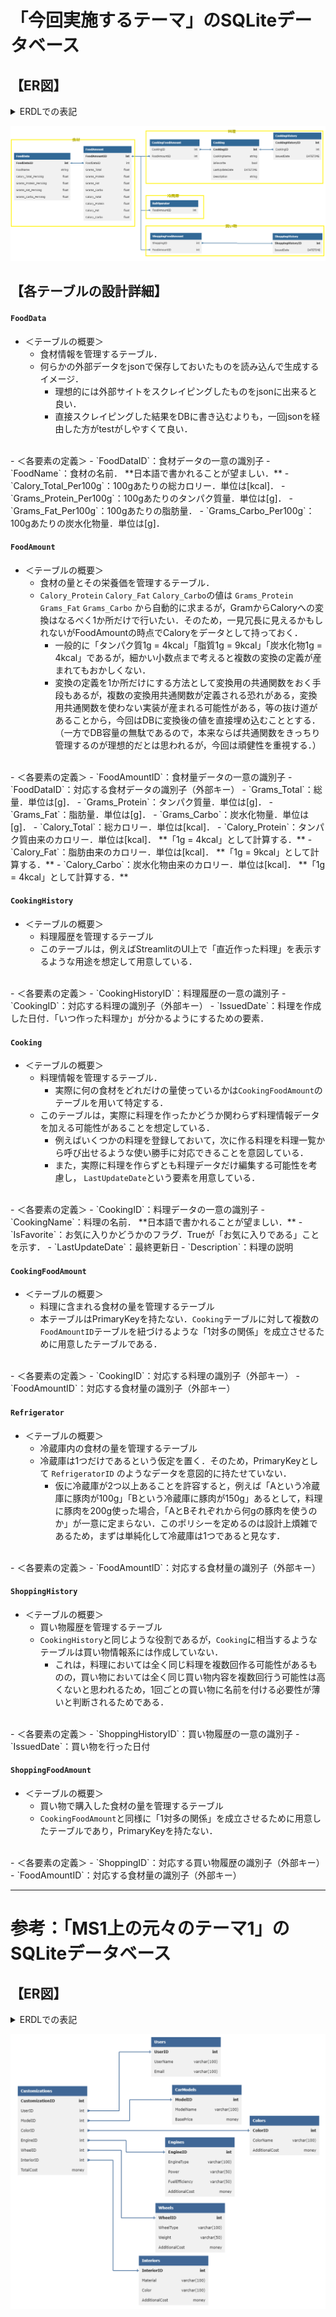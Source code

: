 # 「今回実施するテーマ」のSQLiteデータベース

## 【ER図】

<details>
<summary>ERDLでの表記</summary>

https://databasediagram.com/app

```sql/*************【食材】*************/
FoodData
-
FoodDataID int PK
FoodName string
Calory_Total_Per100g float
Grams_Protein_Per100g float
Grams_Fat_Per100g float
Grams_Carbo_Per100g float

FoodAmount
-
FoodAmountID int PK
FoodDataID int FK > FoodData.FoodDataID 
Grams_Total float
Grams_Protein float
Grams_Fat float
Grams_Carbo float
Calory_Total float
Calory_Protein float
Calory_Fat float
Calory_Carbo float

/*************【料理】*************/
CookingHistory
-
CookingHistoryID int PK
CookingID int FK > Cooking.CookingID
IssuedDate DATETIME

Cooking
-
CookingID int PK
CookingName string
IsFavorite bool
LastUpdateDate DATETIME
Description string

CookingFoodAmount
-
CookingID int FK > Cooking.CookingID
FoodAmountID int FK > FoodAmount.FoodAmountID 

/*************【冷蔵庫】*************/
Refrigerator
-
FoodAmountID int FK > FoodAmount.FoodAmountID 

/*************【買い物】*************/
ShoppingHistory
-
ShoppingHistoryID int PK
IssuedDate DATETIME

ShoppingFoodAmount
-
ShoppingID int FK > ShoppingHistory.ShoppingHistoryID 
FoodAmountID int FK > FoodAmount.FoodAmountID 
```

</details>

![ER図](../pic/SQLiteDB：今回実施するテーマ.png)

## 【各テーブルの設計詳細】

#### **`FoodData`**
- ＜テーブルの概要＞
    - 食材情報を管理するテーブル．
    - 何らかの外部データをjsonで保存しておいたものを読み込んで生成するイメージ．
        - 理想的には外部サイトをスクレイピングしたものをjsonに出来ると良い．
        - 直接スクレイピングした結果をDBに書き込むよりも，一回jsonを経由した方がtestがしやすくて良い．
<br>
- ＜各要素の定義＞
    - `FoodDataID`：食材データの一意の識別子
    - `FoodName`：食材の名前． **日本語で書かれることが望ましい．**
    - `Calory_Total_Per100g`：100gあたりの総カロリー．単位は[kcal]．
    - `Grams_Protein_Per100g`：100gあたりのタンパク質量．単位は[g]．
    - `Grams_Fat_Per100g`：100gあたりの脂肪量．
    - `Grams_Carbo_Per100g`：100gあたりの炭水化物量．単位は[g]．

#### **`FoodAmount`**
- ＜テーブルの概要＞
    - 食材の量とその栄養価を管理するテーブル．
    - `Calory_Protein` `Calory_Fat` `Calory_Carbo`の値は `Grams_Protein` `Grams_Fat` `Grams_Carbo` から自動的に求まるが，GramからCaloryへの変換はなるべく1か所だけで行いたい．そのため，一見冗長に見えるかもしれないがFoodAmountの時点でCaloryをデータとして持っておく．
        - 一般的に「タンパク質1g = 4kcal」「脂質1g = 9kcal」「炭水化物1g = 4kcal」であるが，細かい小数点まで考えると複数の変換の定義が産まれてもおかしくない．
        - 変換の定義を1か所だけにする方法として変換用の共通関数をおく手段もあるが，複数の変換用共通関数が定義される恐れがある，変換用共通関数を使わない実装が産まれる可能性がある，等の抜け道があることから，今回はDBに変換後の値を直接埋め込むこととする．（一方でDB容量の無駄であるので，本来ならば共通関数をきっちり管理するのが理想的だとは思われるが，今回は頑健性を重視する．）
<br>
- ＜各要素の定義＞
    - `FoodAmountID`：食材量データの一意の識別子
    - `FoodDataID`：対応する食材データの識別子（外部キー）
    - `Grams_Total`：総量．単位は[g]．
    - `Grams_Protein`：タンパク質量．単位は[g]．
    - `Grams_Fat`：脂肪量．単位は[g]．
    - `Grams_Carbo`：炭水化物量．単位は[g]．
    - `Calory_Total`：総カロリー．単位は[kcal]．
    - `Calory_Protein`：タンパク質由来のカロリー．単位は[kcal]． **「1g = 4kcal」として計算する．**
    - `Calory_Fat`：脂肪由来のカロリー．単位は[kcal]． **「1g = 9kcal」として計算する．**
    - `Calory_Carbo`：炭水化物由来のカロリー．単位は[kcal]． **「1g = 4kcal」として計算する．**

#### **`CookingHistory`**
- ＜テーブルの概要＞
    - 料理履歴を管理するテーブル
    - このテーブルは，例えばStreamlitのUI上で「直近作った料理」を表示するような用途を想定して用意している．
<br>
- ＜各要素の定義＞
    - `CookingHistoryID`：料理履歴の一意の識別子
    - `CookingID`：対応する料理の識別子（外部キー）
    - `IssuedDate`：料理を作成した日付．「いつ作った料理か」が分かるようにするための要素．

#### **`Cooking`**
- ＜テーブルの概要＞
    - 料理情報を管理するテーブル．
        - 実際に何の食材をどれだけの量使っているかは`CookingFoodAmount`のテーブルを用いて特定する．
    - このテーブルは，実際に料理を作ったかどうか関わらず料理情報データを加える可能性があることを想定している．
        - 例えばいくつかの料理を登録しておいて，次に作る料理を料理一覧から呼び出せるような使い勝手に対応できることを意図している．
        - また，実際に料理を作らずとも料理データだけ編集する可能性を考慮し， `LastUpdateDate`という要素を用意している．
<br>
- ＜各要素の定義＞
    - `CookingID`：料理データの一意の識別子
    - `CookingName`：料理の名前． **日本語で書かれることが望ましい．**
    - `IsFavorite`：お気に入りかどうかのフラグ．Trueが「お気に入りである」ことを示す．
    - `LastUpdateDate`：最終更新日
    - `Description`：料理の説明

#### **`CookingFoodAmount`**
- ＜テーブルの概要＞
    - 料理に含まれる食材の量を管理するテーブル
    - 本テーブルはPrimaryKeyを持たない．`Cooking`テーブルに対して複数の`FoodAmountID`テーブルを紐づけるような「1対多の関係」を成立させるために用意したテーブルである．
<br>
- ＜各要素の定義＞
    - `CookingID`：対応する料理の識別子（外部キー）
    - `FoodAmountID`：対応する食材量の識別子（外部キー）

#### **`Refrigerator`**
- ＜テーブルの概要＞
    - 冷蔵庫内の食材の量を管理するテーブル
    - 冷蔵庫は1つだけであるという仮定を置く．そのため，PrimaryKeyとして `RefrigeratorID` のようなデータを意図的に持たせていない．
        - 仮に冷蔵庫が2つ以上あることを許容すると，例えば「Aという冷蔵庫に豚肉が100g」「Bという冷蔵庫に豚肉が150g」あるとして，料理に豚肉を200g使った場合，「AとBそれぞれから何gの豚肉を使うのか」が一意に定まらない．このポリシーを定めるのは設計上煩雑であるため，まずは単純化して冷蔵庫は1つであると見なす．
<br>
- ＜各要素の定義＞
    - `FoodAmountID`：対応する食材量の識別子（外部キー）

#### **`ShoppingHistory`**
- ＜テーブルの概要＞
    - 買い物履歴を管理するテーブル
    - `CookingHistory`と同じような役割であるが，`Cooking`に相当するようなテーブルは買い物情報系には作成していない．
        - これは，料理においては全く同じ料理を複数回作る可能性があるものの，買い物においては全く同じ買い物内容を複数回行う可能性は高くないと思われるため，1回ごとの買い物に名前を付ける必要性が薄いと判断されるためである．
<br>
- ＜各要素の定義＞
    - `ShoppingHistoryID`：買い物履歴の一意の識別子
    - `IssuedDate`：買い物を行った日付

#### **`ShoppingFoodAmount`**
- ＜テーブルの概要＞
    - 買い物で購入した食材の量を管理するテーブル
    - `CookingFoodAmount`と同様に「1対多の関係」を成立させるために用意したテーブルであり，PrimaryKeyを持たない．
<br>
- ＜各要素の定義＞
    - `ShoppingID`：対応する買い物履歴の識別子（外部キー）
    - `FoodAmountID`：対応する食材量の識別子（外部キー）


---

# 参考：「MS1上の元々のテーマ1」のSQLiteデータベース

## 【ER図】

<details>
<summary>ERDLでの表記</summary>

https://databasediagram.com/app

```sql
CarModels
-
ModelID int PK
ModelName varchar(100)
BasePrice money NOT NULL

Colors
-
ColorID int PK
ColorName varchar(100)
AdditionalCost money NOT NULL

Engines
-
EngineID int PK
EngineType varchar(100)
Power varchar(50)
FuelEfficiency varchar(50)
AdditionalCost money NOT NULL

Wheels
-
WheelID int PK
WheelType varchar(100)
Weight varchar(50)
AdditionalCost money NOT NULL

Interiors
-
InteriorID int PK
Material varchar(100)
Color varchar(100)
AdditionalCost money NOT NULL

Customizations
-
CustomizationID int PK
UserID int FK > Users.UserID
ModelID int FK > CarModels.ModelID
ColorID int FK > Colors.ColorID
EngineID int FK > Engines.EngineID
WheelID int FK > Wheels.WheelID
InteriorID int FK > Interiors.InteriorID
TotalCost money NOT NULL

Users
-
UserID int PK
UserName varchar(100)
Email varchar(100)
```

</details>

![ER図](../pic/SQLiteDB：MS1上の元々のテーマ1.png)